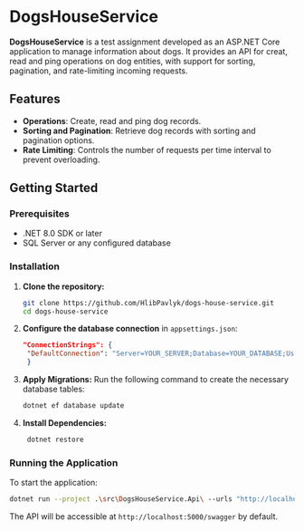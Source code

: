
# DogsHouseService

**DogsHouseService** is a test assignment developed as an ASP.NET Core application to manage information about dogs. It provides an API for creat, read and ping operations on dog entities, with support for sorting, pagination, and rate-limiting incoming requests.

## Features

- **Operations**: Create, read and ping dog records.
- **Sorting and Pagination**: Retrieve dog records with sorting and pagination options.
- **Rate Limiting**: Controls the number of requests per time interval to prevent overloading.

## Getting Started

### Prerequisites

- .NET 8.0 SDK or later
- SQL Server or any configured database

### Installation

1. **Clone the repository:**
   ```bash
   git clone https://github.com/HlibPavlyk/dogs-house-service.git
   cd dogs-house-service
   ```

2. **Configure the database connection** in `appsettings.json`:
   ```json
   "ConnectionStrings": {
    "DefaultConnection": "Server=YOUR_SERVER;Database=YOUR_DATABASE;User Id=YOUR_USER;Password=YOUR_PASSWORD;TrustServerCertificate=True;MultipleActiveResultSets=true;"
    }
   ```

3. **Apply Migrations:**
   Run the following command to create the necessary database tables:
   ```bash
   dotnet ef database update
   ```
   
4. **Install Dependencies:**
   ```bash
    dotnet restore
    ```

### Running the Application

To start the application:
```bash
dotnet run --project .\src\DogsHouseService.Api\ --urls "http://localhost:5000"

```

The API will be accessible at `http://localhost:5000/swagger` by default.

